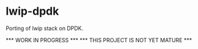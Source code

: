 # lwip-dpdk
Porting of lwip stack on DPDK.


*** WORK IN PROGRESS ***
*** THIS PROJECT IS NOT YET MATURE ***
